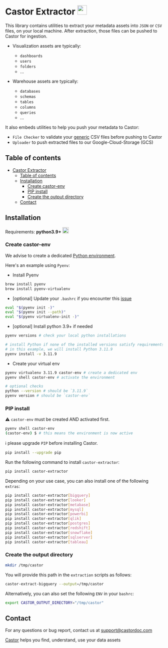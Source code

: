 # Castor Extractor <img src="https://app.castordoc.com/images/castor_icon_dark.svg" width=30 />

This library contains utilities to extract your metadata assets into `JSON` or `CSV` files, on your local machine.
After extraction, those files can be pushed to Castor for ingestion.

- Visualization assets are typically:
  - `dashboards`
  - `users`
  - `folders`
  - ...

- Warehouse assets are typically:
  - `databases`
  - `schemas`
  - `tables`
  - `columns`
  - `queries`
  - ...

It also embeds utilities to help you push your metadata to Castor:

- `File Checker` to validate your [generic](https://docs.castordoc.com/integrations/data-warehouses/generic-warehouse) CSV files before pushing to Castor
- `Uploader` to push extracted files to our Google-Cloud-Storage (GCS)

## Table of contents

- [Castor Extractor](#castor-extractor-)
  - [Table of contents](#table-of-contents)
  - [Installation](#installation)
    - [Create castor-env](#create-castor-env)
    - [PIP install](#pip-install)
    - [Create the output directory](#create-the-output-directory)
  - [Contact](#contact)

## Installation

Requirements: **python3.9+**
<img src="https://upload.wikimedia.org/wikipedia/commons/c/c3/Python-logo-notext.svg" width=20 />

### Create castor-env

We advise to create a dedicated [Python environment](https://docs.python.org/3/library/venv.html).

Here's an example using `Pyenv`:

- Install Pyenv

```bash
brew install pyenv
brew install pyenv-virtualenv
```

- [optional] Update your `.bashrc` if you encounter this [issue](https://stackoverflow.com/questions/45577194/failed-to-activate-virtualenv-with-pyenv/45578839)

```bash
eval "$(pyenv init -)"
eval "$(pyenv init --path)"
eval "$(pyenv virtualenv-init -)"
```

- [optional] Install python 3.9+ if needed

```bash
pyenv versions # check your local python installations

# install Python if none of the installed versions satisfy requirements 3.9+
# in this example, we will install Python 3.11.9
pyenv install -v 3.11.9
```

- Create your virtual env

```bash
pyenv virtualenv 3.11.9 castor-env # create a dedicated env
pyenv shell castor-env # activate the environment

# optional checks
python --version # should be `3.11.9`
pyenv version # should be `castor-env`
```

### PIP install

⚠️ `castor-env` must be created AND activated first.

```bash
pyenv shell castor-env
(castor-env) $ # this means the environment is now active
```

ℹ️ please upgrade `PIP` before installing Castor.

```bash
pip install --upgrade pip
```

Run the following command to install `castor-extractor`:

```bash
pip install castor-extractor
```

Depending on your use case, you can also install one of the following `extras`:

```bash
pip install castor-extractor[bigquery]
pip install castor-extractor[looker]
pip install castor-extractor[metabase]
pip install castor-extractor[mysql]
pip install castor-extractor[powerbi]
pip install castor-extractor[qlik]
pip install castor-extractor[postgres]
pip install castor-extractor[redshift]
pip install castor-extractor[snowflake]
pip install castor-extractor[sqlserver]
pip install castor-extractor[tableau]
```

### Create the output directory

```bash
mkdir /tmp/castor
```

You will provide this path in the `extraction` scripts as follows:

```bash
castor-extract-bigquery --output=/tmp/castor
```

Alternatively, you can also set the following `ENV` in your `bashrc`:

```bash
export CASTOR_OUTPUT_DIRECTORY="/tmp/castor"
````

## Contact

For any questions or bug report, contact us at [support@castordoc.com](mailto:support@castordoc.com)

[Castor](https://castordoc.com) helps you find, understand, use your data assets
